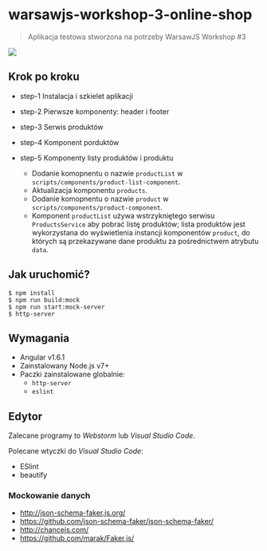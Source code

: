 # warsawjs-workshop-3-online-shop

> Aplikacja testowa stworzona na potrzeby WarsawJS Workshop #3

![](http://warsawjs.com/assets/images/logo/logo-transparent-240x240.png)

## Krok po kroku

* step-1 Instalacja i szkielet aplikacji
* step-2 Pierwsze komponenty: header i footer
* step-3 Serwis produktów
* step-4 Komponent porduktów
* step-5 Komponenty listy produktów i produktu

    - Dodanie komopnentu o nazwie `productList` w `scripts/components/product-list-component`.
    - Aktualizacja komponentu `products`.
    - Dodanie komopnentu o nazwie `product` w `scripts/components/product-component`.
    - Komponent `productList` używa wstrzykniętego serwisu `ProductsService` aby pobrać listę produktów;
        lista produktów jest wykorzystana do wyświetlenia instancji komponentów `product`, do których są przekazywane dane produktu za pośrednictwem atrybutu `data`.

## Jak uruchomić?

```
$ npm install
$ npm run build:mock
$ npm run start:mock-server
$ http-server
```

## Wymagania

* Angular v1.6.1
* Zainstalowany Node.js v7+
* Paczki zainstalowane globalnie:
    - `http-server`
    - `eslint`

## Edytor

Zalecane programy to *Webstorm* lub *Visual Studio Code*.

Polecane wtyczki do *Visual Studio Code*:

* ESlint
* beautify

### Mockowanie danych

* http://json-schema-faker.js.org/
* https://github.com/json-schema-faker/json-schema-faker/
* http://chancejs.com/
* https://github.com/marak/Faker.js/
